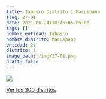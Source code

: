 ```yaml
---
title: Tabasco Distrito 1 Macuspana
slug: 27-01
date: 2021-06-24T10:46:05-05:00
tags: []
nombre_entidad: Tabasco
nombre_distrito: Macuspana
entidad: 27
distrito: 1
image_path: /img/27-01.png
draft: false
---
```


![](/img/27-01.png)

[Ver los 300 distritos](/docs/elecciones-2021)
